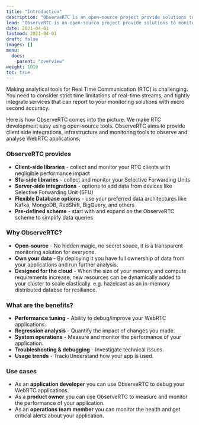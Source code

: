 ```yaml
---
title: "Introduction"
description: "ObserveRTC is an open-source project provide solutions to monitor your WebRTC Applications"
lead: "ObserveRTC is an open-source project provide solutions to monitor your WebRTC Applications"
date: 2021-04-01
lastmod: 2021-04-01
draft: false
images: []
menu:
  docs:
    parent: "overview"
weight: 1010
toc: true
---
```


Making analytical tools for Real Time Communication (RTC) is challenging. You need to consider strict time limitations of real-time streams, and tightly integrate services that can report to your monitoring solutions with micro second accuracy.

Here is how ObserveRTC comes into the picture. We make RTC development easy using open-source tools. ObserveRTC aims to provide client side integrations, infrastructure and monitoring tools to observe and analyse WebRTC applications.

### ObserveRTC provides

* **Client-side libraries** - collect and monitor your RTC clients with negligible performance impact
* **Sfu-side libraries** - collect and monitor your Selective Forwarding Units
* **Server-side integrations** - options to add data from devices like Selective Forwarding Unit (SFU)
* **Flexible Database options** - use your preferred data architectures like Kafka, MongoDB, RedShift, BigQuery, and others
* **Pre-defined scheme** - start with and expand on the ObserveRTC scheme to simplify data queries

### Why ObserveRTC?

* **Open-source** - No hidden magic, no secret souce, it is a transparent monitoring solution for everyone.
* **Own your data** - By deploying it you have full ownership of data from your applications and run further analysis.
* **Designed for the cloud** - When the size of your memory and compute requirements increase, new resources can be dynamically added to your cluster to scale elastically. e.g. hazelcast as an in-memory distributed databse for resiliance.

### What are the benefits?

 * **Performance tuning** - Ability to debug/improve your WebRTC applications.
 * **Regression analysis** - Quantify the impact of changes you made.
 * **System operations** - Measure and monitor the performance of your application.
 * **Troubleshooting & debugging** - Investigate technical issues.
 * **Usage trends** - Track/Understand how your app is used.

### Use cases

 * As an **application developer** you can use ObserveRTC to debug your WebRTC applications.
 * As a **product owner** you can use ObserveRTC to measure and monitor the performance of your application.
 * As an **operations team member** you can monitor the health and get critical alerts about your application.


